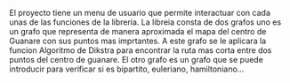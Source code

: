 El proyecto tiene un menu de usuario que permite interactuar con cada unas de las funciones de la libreria. La libreia consta de dos grafos uno es un grafo que representa de manera aproximada el mapa del centro de Guanare con sus puntos mas imprtantes. A este grafo se le aplicara la funcion Algoritmo de Dikstra para encontrar la ruta mas corta entre dos puntos del centro de guanare. El otro grafo es un grafo que se puede introducir para verificar si es bipartito, euleriano, hamiltoniano...
